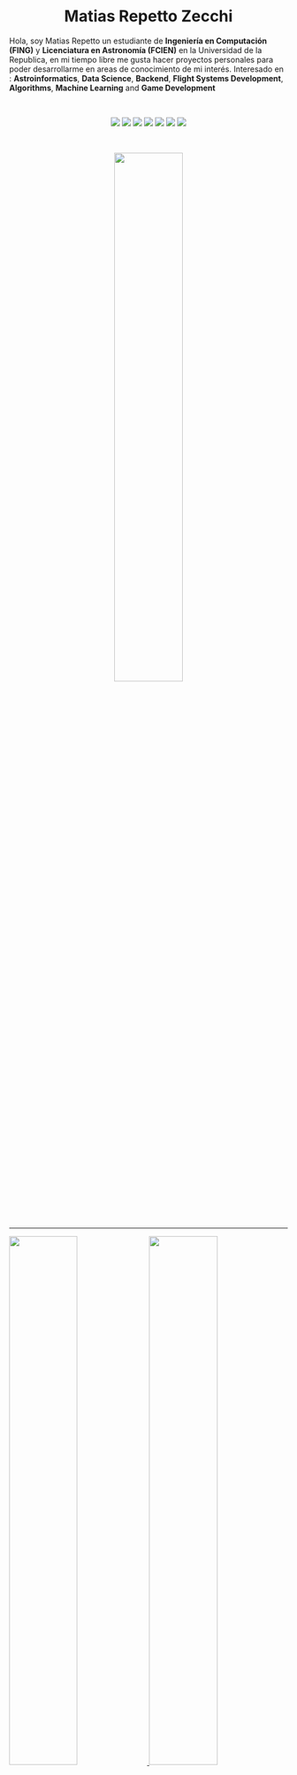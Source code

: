 <h1 align="center">
  <b>Matias Repetto Zecchi</b>
</h1>

Hola, soy Matias Repetto un estudiante de **Ingeniería en Computación (FING)** y **Licenciatura en Astronomía (FCIEN)** en la Universidad de la Republica, en mi tiempo libre me gusta hacer proyectos personales para poder desarrollarme en areas de conocimiento de mi interés.
Interesado en : **Astroinformatics**, **Data Science**, **Backend**, **Flight Systems Development**, **Algorithms**, **Machine Learning** and **Game Development**


<br>
<p>
<div align="center">
  <img src="https://img.shields.io/badge/-c++-0a0f0b?style=for-the-badge&logo=c%2B%2B&logoColor=abd200&labelColor=0a0f0b">
  <img src="https://img.shields.io/badge/-octave-0a0f0b?style=for-the-badge&logo=octave&logoColor=abd200&labelColor=0a0f0b">
  <img src="https://img.shields.io/badge/-NodeJs-0a0f0b?style=for-the-badge&logo=node.js&logoColor=abd200&labelColor=0a0f0b">
  <img src="https://img.shields.io/badge/-c-0a0f0b?style=for-the-badge&logo=c&logoColor=abd200&labelColor=0a0f0b">
  <img src="https://img.shields.io/badge/-.net-0a0f0b?style=for-the-badge&logo=.net&logoColor=abd200&labelColor=0a0f0b">
  <img src="https://img.shields.io/badge/-Ruby-0a0f0b?style=for-the-badge&logo=ruby&logoColor=abd200&labelColor=0a0f0b">
  <img src="https://img.shields.io/badge/-Python-0a0f0b?style=for-the-badge&logo=python&logoColor=abd200&labelColor=0a0f0b">
</div>
</p>
<br/>
<p align="center">
  <a href="https://matiasrepetto.github.io/">
  <img width="49.5%" src="https://github-readme-stats.vercel.app/api/top-langs/?username=MatiasRepetto&layout=compact&theme=merko&langs_count=10" />
  </a>
</p>

-----

<p align="left">
  <a href="https://matiasrepetto.github.io/">
  <img width="49.5%" src="https://github-readme-stats.vercel.app/api?username=MatiasRepetto&show_icons=true&theme=merko&hide_border=false" />
    <img width="49.5%" src="https://github-readme-streak-stats.herokuapp.com/?user=MatiasRepetto&theme=merko&hide_border=false" />
  </a>
</p>
<br>

![Matias Repetto ActivityGraph](https://activity-graph.herokuapp.com/graph?username=MatiasRepetto&custom_title=Matias%20Repetto%20Zecchi's%20Contribution%20Graph&theme=merko&bg_color=0a0f0b&hide_border=false&line=abd200&point=abd200)

------

